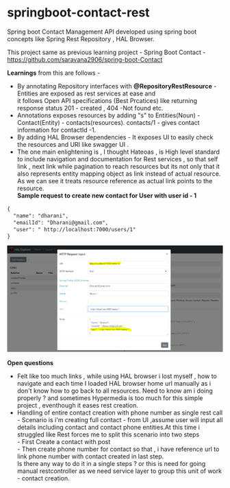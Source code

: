 # springboot-contact-rest

Spring boot Contact Management API developed using spring boot concepts like  Spring Rest Repository , HAL Browser. <br>

This project same as previous learning project - Spring Boot Contact - https://github.com/saravana2906/spring-boot-Contact <br>

**Learnings** from this are follows - 

- By annotating Repository interfaces with **@RepositoryRestResource** - Entities are exposed as rest services at ease and <br>
  it follows Open API specifications (Best Prcatices) like returning response status 201 - created , 404 -Not found etc.
- Annotations exposes resources by adding "s" to Entities(Noun) - Contact(Entity) - contacts(resources). contacts/1 - gives contact information for contactId -1.
- By adding HAL Browser dependencies - It exposes UI to easily check the resources and URI like swagger UI .
- The one main enlightening is , I thought Hateoas , is High level standard to include navigation and documentation for Rest services , so that self link , next link while          pagination to reach resources but its not only that it also represents entity mapping object as link instead of actual resource.<br>
As we can see it treats resource reference as actual link points to the resource. <br>
**Sample request to create new contact for User with user id - 1**
```
{
  "name": "dharani",
  "emailId": "Dharani@gmail.com",
  "user": " http://localhost:7000/users/1"
}
```
![ScreenShot](https://github.com/saravana2906/contact-springboot-rest/blob/master/resource-mapping-link.PNG)

**Open questions**
 - Felt like too much links , while using HAL browser i lost myself , how to navigate and each time I loaded HAL browser home url manually as i don't know how to go back to all resources. Need to know am i doing properly ? and sometimes Hypermedia is too much for this simple project , eventhough it eases rest creation.
 - Handling of entire contact creation with phone number as single rest call - Scenario is i'm creating full contact - from UI ,assume user will input all details including contact and contact phone entities.At this time i struggled like Rest forces me to split this scenario into two steps<br>
        - First Create a contact with post<br>
        - Then create phone number for contact so that , i have reference url to link phone number with contact created in last step.<br>
       Is there any way to do it in a single steps ? or this is need for going manual restcontroller as we need service layer to group this unit of work - contact creation.
